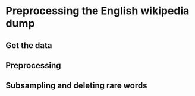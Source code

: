 # Preprocessing the English wikipedia dump

## Get the data
## Preprocessing
## Subsampling and deleting rare words